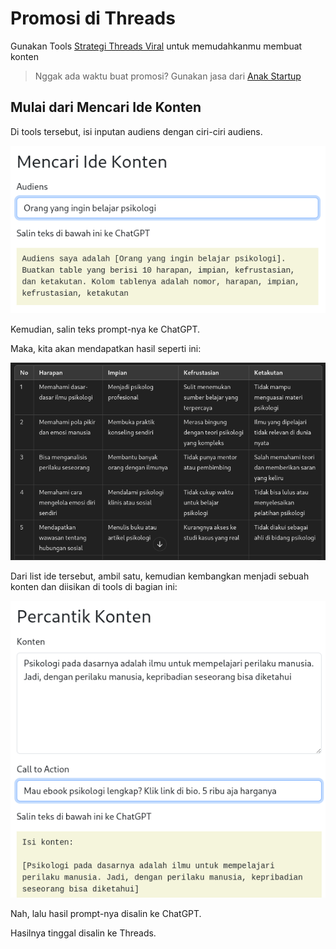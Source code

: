 # Promosi di Threads

Gunakan Tools [Strategi Threads Viral](https://threads-era.github.io/) untuk memudahkanmu membuat konten

> Nggak ada waktu buat promosi? Gunakan jasa dari [Anak Startup](https://lynk.id/zenhacker/bkj3vdK)

## Mulai dari Mencari Ide Konten

Di tools tersebut, isi inputan audiens dengan ciri-ciri audiens.

![](./gambar/mencari-ide-konten.png)

Kemudian, salin teks prompt-nya ke ChatGPT.

Maka, kita akan mendapatkan hasil seperti ini:

![](./gambar/ide-ide.png)

Dari list ide tersebut, ambil satu, kemudian kembangkan menjadi sebuah konten dan diisikan di tools di bagian ini:

![](./gambar/percantik-konten.png)

Nah, lalu hasil prompt-nya disalin ke ChatGPT.

Hasilnya tinggal disalin ke Threads.
